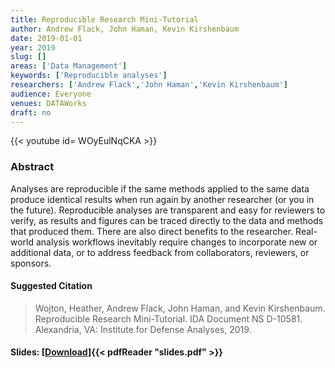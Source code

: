 ```yaml
---
title: Reproducible Research Mini-Tutorial
author: Andrew Flack, John Haman, Kevin Kirshenbaum
date: 2019-01-01
year: 2019
slug: []
areas: ['Data Management']
keywords: ['Reproducible analyses']
researchers: ['Andrew Flack','John Haman','Kevin Kirshenbaum']
audience: Everyone
venues: DATAWorks
draft: no
---
```


{{< youtube id= WOyEulNqCKA >}}

### Abstract
Analyses are reproducible if the same methods applied to the same data produce identical results when run again by another researcher (or you in the future). Reproducible analyses are transparent and easy for reviewers to verify, as results and figures can be traced directly to the data and methods that produced them. There are also direct benefits to the researcher. Real-world analysis workflows inevitably require changes to incorporate new or additional data, or to address feedback from collaborators, reviewers, or sponsors.

#### Suggested Citation
> Wojton, Heather, Andrew Flack, John Haman, and Kevin Kirshenbaum. Reproducible Research Mini-Tutorial. IDA Document NS D-10581. Alexandria, VA: Institute for Defense Analyses, 2019.

#### Slides: [[Download](slides.pdf)]{{< pdfReader "slides.pdf" >}}




